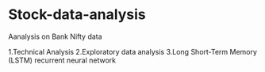 # Stock-data-analysis

Aanalysis on Bank Nifty data

1.Technical Analysis
2.Exploratory data analysis
3.Long Short-Term Memory (LSTM) recurrent neural network





